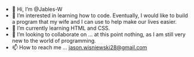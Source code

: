 - 👋 Hi, I’m @Jables-W
- 👀 I’m interested in learning how to code. Eventually, I would like to build a program that my wife and I can use to help make our lives easier.
- 🌱 I’m currently learning HTML and CSS.
- 💞️ I’m looking to collaborate on ... at this point nothing, as I am still very new to the world of programming.
- 📫 How to reach me ... jason.wisniewski28@gmail.com

<!---
Jables-W/Jables-W is a ✨ special ✨ repository because its `README.md` (this file) appears on your GitHub profile.
You can click the Preview link to take a look at your changes.
--->
